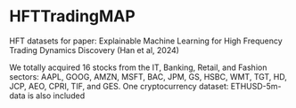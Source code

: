 # HFTTradingMAP
HFT datasets for paper: Explainable Machine Learning for High Frequency Trading Dynamics Discovery (Han et al, 2024)

We totally acquired 16 stocks from the IT, Banking, Retail, and Fashion sectors: AAPL, GOOG, AMZN, MSFT, BAC, JPM, GS, HSBC, WMT, TGT, HD, JCP, AEO, CPRI, TIF, and GES.
One cryptocurrency dataset: ETHUSD-5m-data is also included
